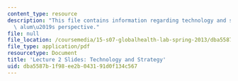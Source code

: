 ```yaml
---
content_type: resource
description: "This file contains information regarding technology and strategy: an\
  \ alum\u2019s perspective."
file: null
file_location: /coursemedia/15-s07-globalhealth-lab-spring-2013/dba5587b1f98ee2b043191d0f134c567_MIT15_S07S13_lec2.pdf
file_type: application/pdf
resourcetype: Document
title: 'Lecture 2 Slides: Technology and Strategy'
uid: dba5587b-1f98-ee2b-0431-91d0f134c567
---
```

